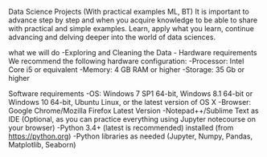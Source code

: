 Data Science Projects (With practical examples ML, BT) It is important to advance step by step and when you acquire knowledge to be able to share with practical and simple examples. Learn, apply what you learn, continue advancing and delving deeper into the world of data sciences.

what we will do -Exploring and Cleaning the Data - Hardware requirements We recommend the following hardware configuration: -Processor: Intel Core i5 or equivalent -Memory: 4 GB RAM or higher -Storage: 35 Gb or higher

Software requirements -OS: Windows 7 SP1 64-bit, Windows 8.1 64-bit or Windows 10 64-bit, Ubuntu Linux, or the latest version of OS X -Browser: Google Chrome/Mozilla Firefox Latest Version -Notepad++/Sublime Text as IDE (Optional, as you can practice everything using Jupyter notecourse on your browser) -Python 3.4+ (latest is recommended) installed (from https://python.org) -Python libraries as needed (Jupyter, Numpy, Pandas, Matplotlib, Seaborn)
